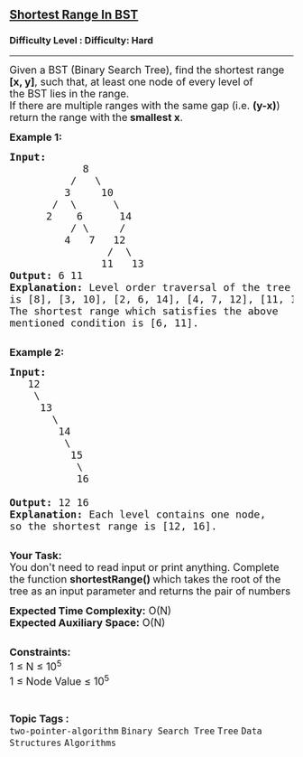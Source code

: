 <h2><a href="https://www.geeksforgeeks.org/problems/shortest-range-in-bst--141631/1?page=1&difficulty=Hard&status=unsolved&sortBy=submissions">Shortest Range In BST</a></h2><h3>Difficulty Level : Difficulty: Hard</h3><hr><div class="problems_problem_content__Xm_eO"><p><span style="font-size:18px">Given a BST (Binary Search Tree), find the shortest range <strong>[x, y]</strong>, such that,&nbsp;at least one node of every level of the&nbsp;BST lies in the&nbsp;range.<br>
If there are multiple ranges with the same gap (i.e. <strong>(y-x)</strong>) return the range with<strong> </strong>the<strong> smallest x</strong>.</span></p>

<p><span style="font-size:18px"><strong>Example 1:</strong></span></p>

<pre><span style="font-size:18px"><strong>Input:</strong>
    </span>&nbsp;        <span style="font-size:18px"> 8
&nbsp; &nbsp; &nbsp; &nbsp;   /&nbsp; &nbsp;\
&nbsp; &nbsp; &nbsp; &nbsp; &nbsp;3&nbsp; &nbsp;  10
&nbsp; &nbsp;    /&nbsp; \&nbsp; &nbsp; &nbsp; \
&nbsp; &nbsp; &nbsp; 2&nbsp; &nbsp; 6&nbsp; &nbsp; &nbsp; 14
&nbsp; &nbsp; &nbsp; &nbsp; &nbsp; /&nbsp;\&nbsp; &nbsp; &nbsp;/
&nbsp; &nbsp; &nbsp; &nbsp; &nbsp;4&nbsp;  7&nbsp; &nbsp;12
&nbsp; &nbsp; &nbsp; &nbsp; &nbsp; &nbsp; &nbsp; &nbsp; /&nbsp; \
&nbsp; &nbsp; &nbsp; &nbsp; &nbsp; &nbsp; &nbsp; &nbsp;11&nbsp;  13
<strong>Output:</strong> 6 11
<strong>Explanation:</strong> Level order traversal of the tree 
is [8], [3, 10], [2, 6, 14], [4, 7, 12], [11, 13]. 
The shortest range which satisfies the above 
mentioned condition is [6, 11]. </span></pre>

<p><br>
<span style="font-size:18px"><strong>Example 2:</strong></span></p>

<pre><span style="font-size:18px"><strong>Input:</strong>
   12
&nbsp; &nbsp; \
&nbsp; &nbsp; &nbsp;13
&nbsp; &nbsp; &nbsp; &nbsp;\
&nbsp; &nbsp; &nbsp; &nbsp; 14
&nbsp; &nbsp; &nbsp; &nbsp; &nbsp;\
&nbsp; &nbsp; &nbsp; &nbsp; &nbsp; 15
&nbsp; &nbsp; &nbsp; &nbsp; &nbsp;  \
&nbsp; &nbsp; &nbsp; &nbsp;    16

<strong>Output:</strong> 12 16
<strong>Explanation:</strong> Each level contains one node, 
so the shortest range is [12, 16].</span></pre>

<p><br>
<span style="font-size:18px"><strong>Your Task:</strong><br>
You don't need to read input or print anything. Complete the function <strong>shortestRange() </strong>which takes the root of the tree as an input parameter and returns the pair of numbers</span></p>

<p><span style="font-size:18px"><strong>Expected Time Complexity:</strong> O(N)<br>
<strong>Expected Auxiliary Space:</strong> O(N)</span></p>

<p><br>
<span style="font-size:18px"><strong>Constraints:</strong><br>
1 ≤ N&nbsp;≤ 10<sup>5</sup><br>
1 ≤ Node Value ≤ 10<sup>5</sup></span></p>
</div><br><p><span style=font-size:18px><strong>Topic Tags : </strong><br><code>two-pointer-algorithm</code>&nbsp;<code>Binary Search Tree</code>&nbsp;<code>Tree</code>&nbsp;<code>Data Structures</code>&nbsp;<code>Algorithms</code>&nbsp;